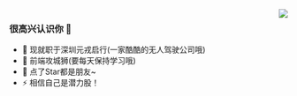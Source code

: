<!--
**hqchqc/hqchqc** is a ✨ _special_ ✨ repository because its `README.md` (this file) appears on your GitHub profile.

Here are some ideas to get you started:

- 🔭 I’m currently working on ...
- 🌱 I’m currently learning ...
- 👯 I’m looking to collaborate on ...
- 🤔 I’m looking for help with ...
- 💬 Ask me about ...
- 📫 How to reach me: ...
- 😄 Pronouns: ...
- ⚡ Fun fact: ...
-->

<img align="right" src="https://github-readme-stats.vercel.app/api?username=hqchqc&show_icons=true&icon_color=CE1D2D&text_color=718096&bg_color=ffffff&hide_title=true" />

### 很高兴认识你 👋

- 🔭 现就职于深圳元戎启行(一家酷酷的无人驾驶公司哦)
- 🌱 前端攻城狮(要每天保持学习哦)
- 👯 点了Star都是朋友~
- ⚡ 相信自己是潜力股！
